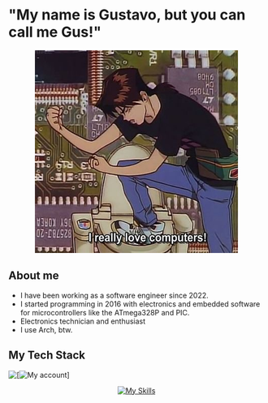 # "My name is Gustavo, but you can call me Gus!"

<p align="center">
    <img src="./src/assets/computer.jpg" />
</p>


## About me
- I have been working as a software engineer since 2022.  
- I started programming in 2016 with electronics and embedded software for microcontrollers like the ATmega328P and PIC.
- Electronics technician and enthusiast
- I use Arch, btw.  

## My Tech Stack  

<p align="center">
<img align='left' src="https://github-readme-stats.vercel.app/api?username=oprimogus&show_icons=true&theme=transparent">

[![My account](https://github-readme-stats.vercel.app/api/top-langs/?username=oprimogus&theme=transparent&include_all_commits=true&count_private=true&layout=compact)]

</p>


<div align="center">
  
[![My Skills](https://skillicons.dev/icons?i=go,typescript,java,spring,kotlin,nodejs,react,next,vue,angular,tailwind,aws,gcp,terraform,git,grafana,prometheus,k8s,postgres,redis)](https://skillicons.dev)
</div>